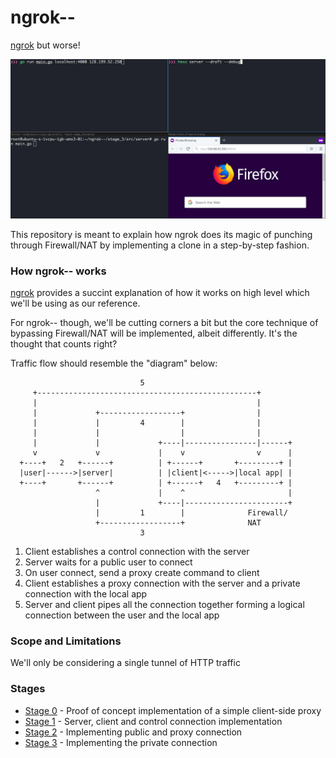 # ngrok--

[ngrok](https://github.com/inconshreveable/ngrok) but worse!

![Tragedy of Darth Plagueis the Wise](stage_3/e2e_demo.gif)

This repository is meant to explain how ngrok does its magic of punching through Firewall/NAT by implementing a clone in a step-by-step fashion.

### How ngrok-- works

[ngrok](https://github.com/inconshreveable/ngrok/blob/master/docs/DEVELOPMENT.md) provides a succint explanation of how it works on high level which we'll be using as our reference.

For ngrok-- though, we'll be cutting corners a bit but the core technique of bypassing Firewall/NAT will be implemented, albeit differently. It's the thought that counts right?

Traffic flow should resemble the "diagram" below:

```
                             5
     +-------------------------------------------------+
     |                                                 |
     |             +------------------+                |
     |             |         4        |                |
     |             |                  |                |
     |             |             +----|----------------|------+
     v             v             |    v                v      |
  +----+   2   +------+          | +------+       +---------+ |
  |user|------>|server|          | |client|<----->|local app| |
  +----+       +------+          | +------+   4   +---------+ |
                   ^             |    ^                       |
                   |             +----|-----------------------+
                   |         1        |              Firewall/
                   +------------------+              NAT
                             3
```

1) Client establishes a control connection with the server
2) Server waits for a public user to connect
3) On user connect, send a proxy create command to client
4) Client establishes a proxy connection with the server and a private connection with the local app
5) Server and client pipes all the connection together forming a logical connection between the user and the local app

### Scope and Limitations

We'll only be considering a single tunnel of HTTP traffic

### Stages

* [Stage 0](stage_0/README.md) - Proof of concept implementation of a simple client-side proxy
* [Stage 1](stage_1/README.md) - Server, client and control connection implementation
* [Stage 2](stage_2/README.md) - Implementing public and proxy connection
* [Stage 3](stage_3/README.md) - Implementing the private connection
